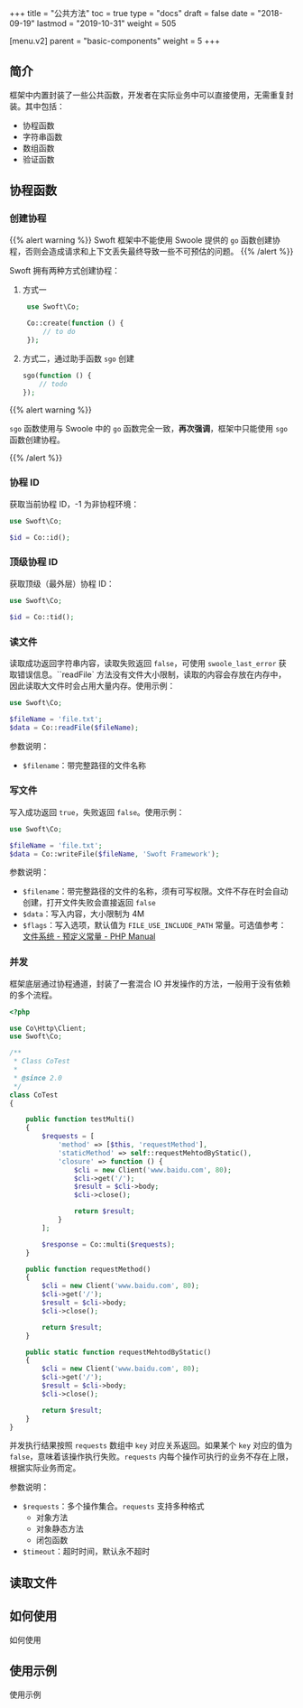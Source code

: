 +++
title = "公共方法"
toc = true
type = "docs"
draft = false
date = "2018-09-19"
lastmod = "2019-10-31"
weight = 505

[menu.v2]
  parent = "basic-components"
  weight = 5
+++

## 简介

框架中内置封装了一些公共函数，开发者在实际业务中可以直接使用，无需重复封装。其中包括：

- 协程函数
- 字符串函数
- 数组函数
- 验证函数

## 协程函数

### 创建协程

{{% alert warning %}}
Swoft 框架中不能使用 Swoole 提供的 `go` 函数创建协程，否则会造成请求和上下文丢失最终导致一些不可预估的问题。
{{% /alert %}}

Swoft 拥有两种方式创建协程：

1. 方式一
   
   ```php
    use Swoft\Co;
    
    Co::create(function () {
        // to do
    });
   ```

2. 方式二，通过助手函数 `sgo` 创建

   ```php
   sgo(function () {
       // todo
   });
   ```

{{% alert warning %}}

`sgo` 函数使用与 Swoole 中的 `go` 函数完全一致，**再次强调**，框架中只能使用 `sgo` 函数创建协程。

{{% /alert %}}

### 协程 ID

获取当前协程 ID，-1 为非协程环境：

```php
use Swoft\Co;

$id = Co::id();
```

### 顶级协程 ID

获取顶级（最外层）协程 ID：

```php
use Swoft\Co;

$id = Co::tid();
```

### 读文件

读取成功返回字符串内容，读取失败返回 `false`，可使用 `swoole_last_error` 获取错误信息。``readFile` 方法没有文件大小限制，读取的内容会存放在内存中，因此读取大文件时会占用大量内存。使用示例：

```php
use Swoft\Co;

$fileName = 'file.txt';
$data = Co::readFile($fileName);
```

参数说明：

- `$filename`：带完整路径的文件名称

### 写文件

写入成功返回 `true`，失败返回 `false`。使用示例：

```php
use Swoft\Co;

$fileName = 'file.txt';
$data = Co::writeFile($fileName, 'Swoft Framework');
```

参数说明：

- `$filename`：带完整路径的文件的名称，须有可写权限。文件不存在时会自动创建，打开文件失败会直接返回 `false`
- `$data`：写入内容，大小限制为 4M
- `$flags`：写入选项，默认值为 `FILE_USE_INCLUDE_PATH` 常量。可选值参考：[文件系统 - 预定义常量 - PHP Manual](https://www.php.net/manual/zh/filesystem.constants.php)

### 并发

框架底层通过协程通道，封装了一套混合 IO 并发操作的方法，一般用于没有依赖的多个流程。 

```php
<?php

use Co\Http\Client;
use Swoft\Co;

/**
 * Class CoTest
 *
 * @since 2.0
 */
class CoTest
{

    public function testMulti()
    {
        $requests = [
            'method' => [$this, 'requestMethod'],
            'staticMethod' => self::requestMehtodByStatic(),
            'closure' => function () {
                $cli = new Client('www.baidu.com', 80);
                $cli->get('/');
                $result = $cli->body;
                $cli->close();

                return $result;
            }
        ];

        $response = Co::multi($requests);
    }

    public function requestMethod()
    {
        $cli = new Client('www.baidu.com', 80);
        $cli->get('/');
        $result = $cli->body;
        $cli->close();

        return $result;
    }

    public static function requestMehtodByStatic()
    {
        $cli = new Client('www.baidu.com', 80);
        $cli->get('/');
        $result = $cli->body;
        $cli->close();

        return $result;
    }
}
```

并发执行结果按照 `requests` 数组中 `key` 对应关系返回。如果某个 `key` 对应的值为 `false`，意味着该操作执行失败。`requests` 内每个操作可执行的业务不存在上限，根据实际业务而定。

参数说明：

- `$requests`：多个操作集合。`requests` 支持多种格式
  - 对象方法
  - 对象静态方法
  - 闭包函数
- `$timeout`：超时时间，默认永不超时

## 读取文件

## 如何使用

如何使用

## 使用示例

使用示例

